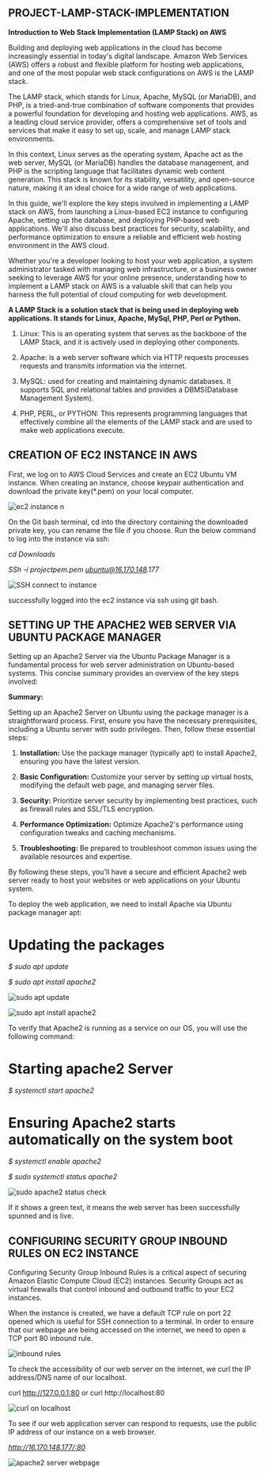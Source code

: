## PROJECT-LAMP-STACK-IMPLEMENTATION

**Introduction to Web Stack Implementation (LAMP Stack) on AWS**

Building and deploying web applications in the cloud has become increasingly essential in today's digital landscape. Amazon Web Services (AWS) offers a robust and flexible platform for hosting web applications, and one of the most popular web stack configurations on AWS is the LAMP stack.

The LAMP stack, which stands for Linux, Apache, MySQL (or MariaDB), and PHP, is a tried-and-true combination of software components that provides a powerful foundation for developing and hosting web applications. AWS, as a leading cloud service provider, offers a comprehensive set of tools and services that make it easy to set up, scale, and manage LAMP stack environments.

In this context, Linux serves as the operating system, Apache act as the web server, MySQL (or MariaDB) handles the database management, and PHP is the scripting language that facilitates dynamic web content generation. This stack is known for its stability, versatility, and open-source nature, making it an ideal choice for a wide range of web applications.

In this guide, we'll explore the key steps involved in implementing a LAMP stack on AWS, from launching a Linux-based EC2 instance to configuring Apache, setting up the database, and deploying PHP-based web applications. We'll also discuss best practices for security, scalability, and performance optimization to ensure a reliable and efficient web hosting environment in the AWS cloud.

Whether you're a developer looking to host your web application, a system administrator tasked with managing web infrastructure, or a business owner seeking to leverage AWS for your online presence, understanding how to implement a LAMP stack on AWS is a valuable skill that can help you harness the full potential of cloud computing for web development.

**A LAMP Stack is a solution stack that is being used in deploying web applications. It stands for Linux, Apache, MySql, PHP, Perl or Python.**

1. Linux: This is an operating system that serves as the backbone of the LAMP Stack, and it is actively used in deploying other components.

2. Apache: is a web server software which via HTTP requests processes requests and transmits information via the internet.

3. MySQL: used for creating and maintaining dynamic databases. It supports SQL and relational tables and provides a DBMS(Database Management System).

4. PHP, PERL, or PYTHON: This represents programming languages that effectively combine all the elements of the LAMP stack and are used to make web applications execute.

## CREATION OF EC2 INSTANCE IN AWS

First, we log on to AWS Cloud Services and create an EC2 Ubuntu VM instance. When creating an instance, choose keypair authentication and download the private key(*.pem) on your local computer.

![ec2 instance n](https://github.com/Ukdav/Project-Lamp-Stack-Implementation/assets/139593350/f570ef6f-f528-49ec-8089-61e3a78f5d90)

On the Git bash terminal, cd into the directory containing the downloaded private key, you can rename the file if you choose. Run the below command to log into the instance via ssh:

_cd Downloads_

_SSh -i projectpem.pem ubuntu@16.170.148.177_

![SSH connect to instance](https://github.com/Ukdav/Project-Lamp-Stack-Implementation/assets/139593350/45c579f7-ef2c-4aea-9371-ca11da8cc457)

successfully logged into the ec2 instance via ssh using git bash.

## SETTING UP THE APACHE2 WEB SERVER VIA UBUNTU PACKAGE MANAGER

Setting up an Apache2 Server via the Ubuntu Package Manager is a fundamental process for web server administration on Ubuntu-based systems. This concise summary provides an overview of the key steps involved:

**Summary:**

Setting up an Apache2 Server on Ubuntu using the package manager is a straightforward process. First, ensure you have the necessary prerequisites, including a Ubuntu server with sudo privileges. Then, follow these essential steps:

1. **Installation:** Use the package manager (typically apt) to install Apache2, ensuring you have the latest version.

2. **Basic Configuration:** Customize your server by setting up virtual hosts, modifying the default web page, and managing server files.

3. **Security:** Prioritize server security by implementing best practices, such as firewall rules and SSL/TLS encryption.

4. **Performance Optimization:** Optimize Apache2's performance using configuration tweaks and caching mechanisms.

5. **Troubleshooting:** Be prepared to troubleshoot common issues using the available resources and expertise.

By following these steps, you'll have a secure and efficient Apache2 web server ready to host your websites or web applications on your Ubuntu system.

To deploy the web application, we need to install Apache via Ubuntu package manager apt:

# Updating the packages

*$ sudo apt update*

*$ sudo apt install apache2*

![sudo apt update](https://github.com/Ukdav/Project-Lamp-Stack-Implementation/assets/139593350/95dcf48b-4116-48b6-8f0b-422cfefde1da)

![sudo apt install apache2](https://github.com/Ukdav/Project-Lamp-Stack-Implementation/assets/139593350/faa5ae88-3a35-422b-909d-2d85f978aa23)

To verify that Apache2 is running as a service on our OS, you will use the following command:

# Starting apache2 Server

*$ systemctl start apache2*

# Ensuring Apache2 starts automatically on the system boot

*$ systemctl enable apache2*

*$ sudo systemctl status apache2*

![sudo apache2 status check](https://github.com/Ukdav/Project-Lamp-Stack-Implementation/assets/139593350/07790850-2d4f-4536-bb18-1f6e09120a8c)

If it shows a green text, it means the web server has been successfully spunned and is live.

## CONFIGURING SECURITY GROUP INBOUND RULES ON EC2 INSTANCE  

Configuring Security Group Inbound Rules is a critical aspect of securing Amazon Elastic Compute Cloud (EC2) instances. Security Groups act as virtual firewalls that control inbound and outbound traffic to your EC2 instances.

When the instance is created, we have a default TCP rule on port 22 opened which is useful for SSH connection to a terminal. In order to ensure that our webpage are being accessed on the internet, we need to open a TCP port 80 inbound rule.

![inbound rules](https://github.com/Ukdav/Project-Lamp-Stack-Implementation/assets/139593350/e13cae9b-84fd-48cf-8870-5b1230bb9df9)

To check the accessibility of our web server on the internet, we curl the IP address/DNS name of our localhost.

curl http://127.0.0.1:80  or curl http://localhost:80

![curl on localhost](https://github.com/Ukdav/Project-Lamp-Stack-Implementation/assets/139593350/b42bfbe5-f187-4a23-9a2b-16c296e9657b)

To see if our web application server can respond to requests, use the public IP address of our instance on a web browser. 

*http://16.170.148.177/:80*

![apache2 server webpage](https://github.com/Ukdav/Project-Lamp-Stack-Implementation/assets/139593350/0711ebdf-dae7-419e-941f-992393e8e13e)


























